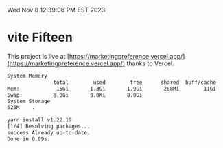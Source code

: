 Wed Nov  8 12:39:06 PM EST 2023

# vite Fifteen


This project is live at [https://marketingpreference.vercel.app/](https://marketingpreference.vercel.app/) thanks to Vercel.

```bash
System Memory
               total        used        free      shared  buff/cache   available
Mem:            15Gi       1.3Gi       1.9Gi       288Mi        11Gi        13Gi
Swap:          8.0Gi       0.0Ki       8.0Gi
System Storage
525M	.
```
```bash
yarn install v1.22.19
[1/4] Resolving packages...
success Already up-to-date.
Done in 0.09s.
```
